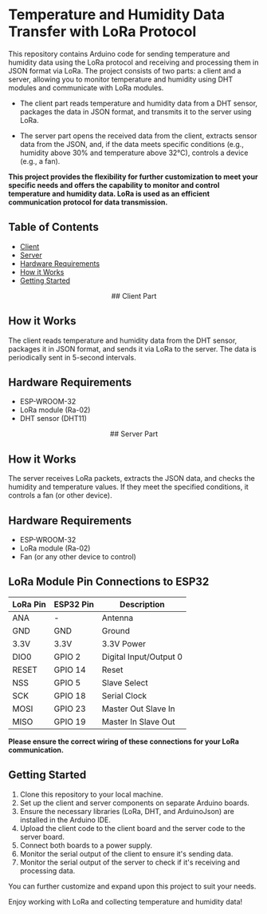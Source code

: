 # Temperature and Humidity Data Transfer with LoRa Protocol

This repository contains Arduino code for sending temperature and humidity data using the LoRa protocol and receiving and processing them in JSON format via LoRa. The project consists of two parts: a client and a server, allowing you to monitor temperature and humidity using DHT modules and communicate with LoRa modules.

- The client part reads temperature and humidity data from a DHT sensor, packages the data in JSON format, and transmits it to the server using LoRa.

- The server part opens the received data from the client, extracts sensor data from the JSON, and, if the data meets specific conditions (e.g., humidity above 30% and temperature above 32°C), controls a device (e.g., a fan).

**This project provides the flexibility for further customization to meet your specific needs and offers the capability to monitor and control temperature and humidity data. LoRa is used as an efficient communication protocol for data transmission.**

## Table of Contents
- [Client](#client)
- [Server](#server)
- [Hardware Requirements](#hardware-requirements)
- [How it Works](#how-it-works)
- [Getting Started](#getting-started)

<center>
## Client Part
</center>

## How it Works

The client reads temperature and humidity data from the DHT sensor, packages it in JSON format, and sends it via LoRa to the server. The data is periodically sent in 5-second intervals.

## Hardware Requirements

- ESP-WROOM-32
- LoRa module (Ra-02)
- DHT sensor (DHT11)

<center>
## Server Part
</center>

## How it Works

The server receives LoRa packets, extracts the JSON data, and checks the humidity and temperature values. If they meet the specified conditions, it controls a fan (or other device).

## Hardware Requirements

- ESP-WROOM-32
- LoRa module (Ra-02)
- Fan (or any other device to control)

## LoRa Module Pin Connections to ESP32

| LoRa Pin  | ESP32 Pin  | Description   |
|-----------|------------|---------------|
| ANA       | -          | Antenna       |
| GND       | GND        | Ground        |
| 3.3V      | 3.3V       | 3.3V Power    |
| DIO0      | GPIO 2     | Digital Input/Output 0 |
| RESET     | GPIO 14    | Reset         |
| NSS       | GPIO 5     | Slave Select  |
| SCK       | GPIO 18    | Serial Clock  |
| MOSI      | GPIO 23    | Master Out Slave In |
| MISO      | GPIO 19    | Master In Slave Out |

**Please ensure the correct wiring of these connections for your LoRa communication.**

## Getting Started

1. Clone this repository to your local machine.
2. Set up the client and server components on separate Arduino boards.
3. Ensure the necessary libraries (LoRa, DHT, and ArduinoJson) are installed in the Arduino IDE.
4. Upload the client code to the client board and the server code to the server board.
5. Connect both boards to a power supply.
6. Monitor the serial output of the client to ensure it's sending data.
7. Monitor the serial output of the server to check if it's receiving and processing data.

You can further customize and expand upon this project to suit your needs.

Enjoy working with LoRa and collecting temperature and humidity data!
